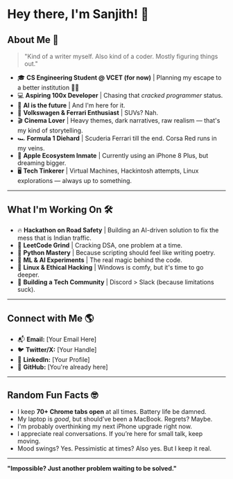 # Hey there, I'm Sanjith! 👋

## About Me 🚀

> "Kind of a writer myself. Also kind of a coder. Mostly figuring things out."

- 🎓 **CS Engineering Student @ VCET (for now)** | Planning my escape to a better institution 🏃‍♂️
- 💻 **Aspiring 100x Developer** | Chasing that *cracked programmer* status.
- 🤖 **AI is the future** | And I'm here for it. 
- 🚗 **Volkswagen & Ferrari Enthusiast** | SUVs? Nah. 
- 🎬 **Cinema Lover** | Heavy themes, dark narratives, raw realism — that's my kind of storytelling.
- 🏎️ **Formula 1 Diehard** | Scuderia Ferrari till the end. Corsa Red runs in my veins.
- 🍎 **Apple Ecosystem Inmate** | Currently using an iPhone 8 Plus, but dreaming bigger.
- 🖥️ **Tech Tinkerer** | Virtual Machines, Hackintosh attempts, Linux explorations — always up to something.

---

## What I'm Working On 🛠️

- 🔥 **Hackathon on Road Safety** | Building an AI-driven solution to fix the mess that is Indian traffic.
- 🎯 **LeetCode Grind** | Cracking DSA, one problem at a time.
- 🐍 **Python Mastery** | Because scripting should feel like writing poetry.
- 🦾 **ML & AI Experiments** | The real magic behind the code.
- 💾 **Linux & Ethical Hacking** | Windows is comfy, but it's time to go deeper.
- 💬 **Building a Tech Community** | Discord > Slack (because limitations suck).

---

## Connect with Me 🌎

- 📬 **Email:** [Your Email Here]
- 🐦 **Twitter/X:** [Your Handle]
- 💼 **LinkedIn:** [Your Profile]
- 📂 **GitHub:** [You're already here]

---

## Random Fun Facts 🤓

- I keep **70+ Chrome tabs open** at all times. Battery life be damned.
- My laptop is *good*, but should’ve been a MacBook. Regrets? Maybe.
- I'm probably overthinking my next iPhone upgrade right now.
- I appreciate real conversations. If you’re here for small talk, keep moving.
- Mood swings? Yes. Pessimistic at times? Also yes. But I keep it real.

---

**"Impossible? Just another problem waiting to be solved."**


<!---
sanjithdoescode/sanjithdoescode is a ✨ special ✨ repository because its `README.md` (this file) appears on your GitHub profile.
You can click the Preview link to take a look at your changes.
--->
